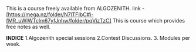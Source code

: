 This is a course freely available from ALGOZENITH.
link - [https://mega.nz/folder/N7lTFIbC#i-fMR_uWiWTcIm67yfJnhw/folder/pqVizTzC]
This is course which provides free notes as well.

**INDICE**
1.Algozenith special sessions
2.Contest Discussions.
3. Modules per week.
